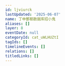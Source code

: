 ```yaml
---
id: ljviurck
lastUpdated: '2025-06-07'
name: 丁申酆都数据库招小鬼
aliases: []
layer: 8
eventDate: null
categoryId: cat_uWLHUZtI
tagIds: []
timelineEvents: []
relations: []
titledLinks: []
---
```


